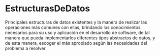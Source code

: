 # EstructurasDeDatos
 Principales estructuras de datos existentes y la manera de realizar las operaciones más comunes con ellas, brindando los conocimientos necesarios para su uso y aplicación en el desarrollo de software, de tal manera que pueda implementarlos diferentes tipos abstractos  de datos, y de esta manera, escoger el más apropiado según las necesidades del problema a resolver.
